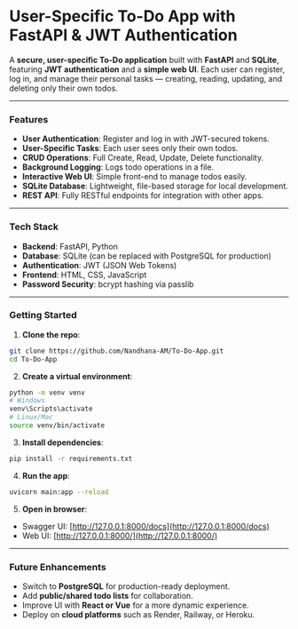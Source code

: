 # **User-Specific To-Do App with FastAPI & JWT Authentication**

A **secure, user-specific To-Do application** built with **FastAPI** and **SQLite**, featuring **JWT authentication** and a **simple web UI**. Each user can register, log in, and manage their personal tasks — creating, reading, updating, and deleting only their own todos.

---

### **Features**

* **User Authentication**: Register and log in with JWT-secured tokens.
* **User-Specific Tasks**: Each user sees only their own todos.
* **CRUD Operations**: Full Create, Read, Update, Delete functionality.
* **Background Logging**: Logs todo operations in a file.
* **Interactive Web UI**: Simple front-end to manage todos easily.
* **SQLite Database**: Lightweight, file-based storage for local development.
* **REST API**: Fully RESTful endpoints for integration with other apps.

---

### **Tech Stack**

* **Backend**: FastAPI, Python
* **Database**: SQLite (can be replaced with PostgreSQL for production)
* **Authentication**: JWT (JSON Web Tokens)
* **Frontend**: HTML, CSS, JavaScript
* **Password Security**: bcrypt hashing via passlib

---

### **Getting Started**

1. **Clone the repo**:

```bash
git clone https://github.com/Nandhana-AM/To-Do-App.git
cd To-Do-App
```

2. **Create a virtual environment**:

```bash
python -m venv venv
# Windows
venv\Scripts\activate
# Linux/Mac
source venv/bin/activate
```

3. **Install dependencies**:

```bash
pip install -r requirements.txt
```

4. **Run the app**:

```bash
uvicorn main:app --reload
```

5. **Open in browser**:

* Swagger UI: [http://127.0.0.1:8000/docs](http://127.0.0.1:8000/docs)
* Web UI: [http://127.0.0.1:8000/](http://127.0.0.1:8000/)

---

### **Future Enhancements**

* Switch to **PostgreSQL** for production-ready deployment.
* Add **public/shared todo lists** for collaboration.
* Improve UI with **React or Vue** for a more dynamic experience.
* Deploy on **cloud platforms** such as Render, Railway, or Heroku.
